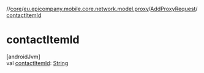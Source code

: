 //[core](../../../index.md)/[eu.epicompany.mobile.core.network.model.proxy](../index.md)/[AddProxyRequest](index.md)/[contactItemId](contact-item-id.md)

# contactItemId

[androidJvm]\
val [contactItemId](contact-item-id.md): [String](https://kotlinlang.org/api/latest/jvm/stdlib/kotlin/-string/index.html)
